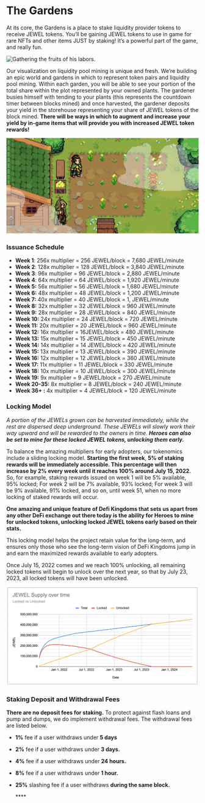 # The Gardens

At its core, the Gardens is a place to stake liquidity provider tokens to receive JEWEL tokens. You’ll be gaining JEWEL tokens to use in game for rare NFTs and other items JUST by staking! It’s a powerful part of the game, and really fun.

![Gathering the fruits of his labors.](https://lh3.googleusercontent.com/aRXlckUEe4m-pjzvf4yGOfjWEI3wGaKkUfkibFTr0ajqytksCOG8EcyLwsymZ54ncsx_VdI5JH9p2NLi7y_zrSoJdCBcG9XiK2yGZnIYauHkVuO9_Ec73j1_UpYOSJ_T7ceWw1YY)

Our visualization on liquidity pool mining is unique and fresh. We’re building an epic world and gardens in which to represent token pairs and liquidity pool mining. Within each garden, you will be able to see your portion of the total share within the plot represented by your owned plants. The gardener busies himself with tending to your plants \(this represents the countdown timer between blocks mined\) and once harvested, the gardener deposits your yield in the storehouse representing your share of JEWEL tokens of the block mined. **There will be ways in which to augment and increase your yield by in-game items that will provide you with increased JEWEL token rewards!**

![](../.gitbook/assets/gardenwp.jpeg)

### Issuance Schedule

* **Week 1**: 256x multiplier = 256 JEWEL/block = 7,680 JEWEL/minute
* **Week 2**: 128x multiplier = 128 JEWEL/block = 3,840 JEWEL/minute
* **Week 3**: 96x multiplier = 96 JEWEL/block = 2,880 JEWEL/minute
* **Week 4**: 64x multiplier = 64 JEWEL/block = 1,920 JEWEL/minute
* **Week 5:** 56x multiplier = 56 JEWEL/block = 1,680 JEWEL/minute
* **Week 6:** 48x multiplier = 48 JEWEL/block = 1,200 JEWEL/minute
* **Week 7:** 40x multiplier = 40 JEWEL/block = 1, JEWEL/minute
* **Week 8:** 32x multiplier = 32 JEWEL/block = 960 JEWEL/minute
* **Week 9:** 28x multiplier = 28 JEWEL/block = 840 JEWEL/minute
* **Week 10:** 24x multiplier = 24 JEWEL/block = 720 JEWEL/minute
* **Week 11:** 20x multiplier = 20 JEWEL/block = 960 JEWEL/minute
* **Week 12:** 16x multiplier = 16JEWEL/block = 480 JEWEL/minute
* **Week 13:** 15x multiplier = 15 JEWEL/block = 450 JEWEL/minute
* **Week 14:** 14x multiplier = 14 JEWEL/block = 420 JEWEL/minute
* **Week 15:**  13x multiplier = 13 JEWEL/block = 390 JEWEL/minute
* **Week 16:** 12x multiplier = 12 JEWEL/block = 360 JEWEL/minute
* **Week 17:** 11x multiplier = 11 JEWEL/block = 330 JEWEL/minute
* **Week 18:** 10x multiplier = 10 JEWEL/block = 300 JEWEL/minute
* **Week 19:** 9x multiplier = 9 JEWEL/block = 270 JEWEL/minute
* **Week 20-35:** 8x multiplier = 8 JEWEL/block = 240 JEWEL/minute
* **Week 36+ :** 4x multiplier = 4 JEWEL/block = 120 JEWEL/minute

### Locking Model

_A portion of the JEWELs grown can be harvested immediately, while the rest are dispersed deep underground. These JEWELs will slowly work their way upward and will be rewarded to the owners in time. **Heroes can also be set to mine for these locked JEWEL tokens, unlocking them early.**_

To balance the amazing multipliers for early adopters, our tokenomics include a sliding locking model. **Starting the first week**, **5% of staking rewards will be immediately accessible. This percentage will then increase by 2% every week until it reaches 100% around July 15, 2022.** So, for example, staking rewards issued on week 1 will be 5% available, 95% locked; For week 2 will be 7% available, 93% locked; For week 3 will be 9% available, 91% locked, and so on, until week 51, when no more locking of staked rewards will occur.

**One amazing and unique feature of Defi Kingdoms that sets us apart from any other DeFi exchange out there today is the ability for Heroes to mine for unlocked tokens, unlocking locked JEWEL tokens early based on their stats.**

This locking model helps the project retain value for the long-term, and ensures only those who see the long-term vision of DeFi Kingdoms jump in and earn the maximized rewards available to early adopters.

Once July 15, 2022 comes and we reach 100% unlocking, all remaining locked tokens will begin to unlock over the next year, so that by July 23, 2023, all locked tokens will have been unlocked.

![](../.gitbook/assets/screen-shot-2021-07-31-at-10.02.00-pm.png)

### **Staking Deposit and Withdrawal Fees**

**There are no deposit fees for staking.** To protect against flash loans and pump and dumps, we do implement withdrawal fees. The withdrawal fees are listed below.

* **1%** fee if a user withdraws under **5 days**
* **2%** fee if a user withdraws under **3 days.** 
* **4%** fee if a user withdraws under **24 hours.** 
* **8%** fee if a user withdraws under **1 hour.**
* **25%** slashing fee if a user withdraws **during the same block.**

  \*\*\*\*

